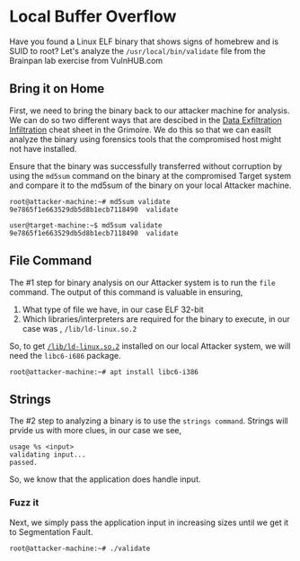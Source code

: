 # Local Buffer Overflow
Have you found a Linux ELF binary that shows signs of homebrew and is SUID to root? Let's analyze the `/usr/local/bin/validate` file from the Brainpan lab exercise from VulnHUB.com

## Bring it on Home
First, we need to bring the binary back to our attacker machine for analysis. We can do so two different ways that are descibed in the [Data Exfiltration Infiltration](https://github.com/weaknetlabs/Penetration-Testing-Grimoire/blob/master/Post%20Exploitation/data-exfiltration-infiltration.md) cheat sheet in the Grimoire. We do this so that we can easilt analyze the binary using forensics tools that the compromised host might not have installed. 

Ensure that the binary was successfully transferred without corruption by using the `md5sum` command on the binary at the compromised Target system and compare it to the md5sum of the binary on your local Attacker machine.
```
root@attacker-machine:~# md5sum validate
9e7865f1e663529db5d8b1ecb7118490  validate
```
```
user@target-machine:~$ md5sum validate
9e7865f1e663529db5d8b1ecb7118490  validate
```
## File Command
The #1 step for binary analysis on our Attacker system is to run the `file` command. The output of this command is valuable in ensuring,
1. What type of file we have, in our case ELF 32-bit
2. Which libraries/interpreters are required for the binary to execute, in our case was , `/lib/ld-linux.so.2`

So, to get [`/lib/ld-linux.so.2`](https://packages.debian.org/stretch/libc6-i386) installed on our local Attacker system, we will need the `libc6-i686` package.
```
root@attacker-machine:~# apt install libc6-i386
```
## Strings
The #2 step to analyzing a binary is to use the `strings command`. Strings will prvide us with more clues, in our case we see,
```
usage %s <input>
validating input...
passed.
```
So, we know that the application does handle input.
### Fuzz it
Next, we simply pass the application input in increasing sizes until we get it to Segmentation Fault.
```
root@attacker-machine:~# ./validate
```
